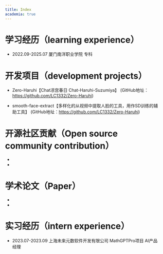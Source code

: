 ```yaml
---
title: Index
academia: true
---
```

# 学习经历（learning experience）

- 2022.09-2025.07 厦门南洋职业学院 专科

# 开发项目（development projects）

- Zero-Haruhi【Chat凉宫春日 Chat-Haruhi-Suzumiya】
(GitHub地址：https://github.com/LC1332/Zero-Haruhi)

- smooth-face-extract【多样化的从视频中提取人脸的工具，用作SD训练的辅助工具】
(GitHub地址：https://github.com/LC1332/Zero-Haruhi)


# 开源社区贡献（Open source community contribution）

- 

- 

# 学术论文（Paper）

- 

- 

# 实习经历（intern experience）

- 2023.07-2023.09  上海未来元数软件开发有限公司  MathGPTPro项目 AI产品经理
